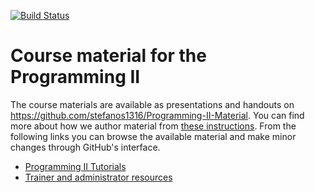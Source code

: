 [![Build Status](https://travis-ci.org/codeandwork/courses.svg?branch=master)](https://travis-ci.org/codeandwork/courses)

# Course material for the Programming II

The course materials are available as presentations and handouts on https://github.com/stefanos1316/Programming-II-Material.
You can find more about how we author material from [these instructions](courses/admin/authoring.md).
From the following links you can browse the available material and make minor changes through GitHub's interface.

* [Programming II Tutorials](courses/tutorials.md)
* [Trainer and administrator resources](courses/admin.md)

